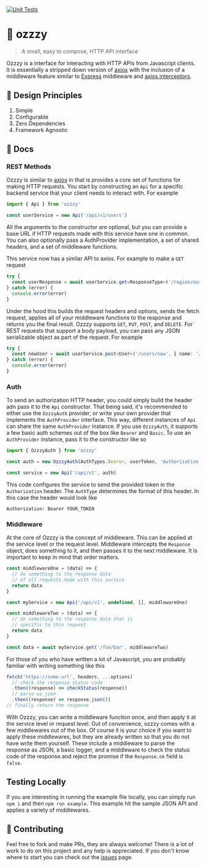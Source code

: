 [![Unit Tests](https://github.com/duncangrubbs/ozzy/actions/workflows/main.yml/badge.svg?branch=main)](https://github.com/duncangrubbs/ozzy/actions/workflows/main.yml)

# 🦘 ozzzy

> A small, easy to compose, HTTP API interface

Ozzzy is a interface for interacting with HTTP APIs from Javascript clients. It is essentially a stripped down version of [axios](https://axios-http.com) with the inclusion of a middleware feature similar to [Express](https://expressjs.com/) middleware and [axios interceptors](https://axios-http.com/docs/interceptors).

## 🤝 Design Principles

1. Simple
2. Configurable
3. Zero Dependencies
4. Framework Agnostic

## 🔨 Docs

### REST Methods

Ozzzy is similar to [axios](https://axios-http.com/docs/intro) in that is provides a core set of functions for making HTTP requests. You start by constructing an `Api` for a specific backend service that your client needs to interact with. For example

```typescript
import { Api } from 'ozzzy'

const userService = new Api('/api/v1/users')
```

All the arguments to the constructor are optional, but you can provide a base URL if HTTP requests made with this service have one in common. You can also optionally pass a AuthProvider implementation, a set of shared headers, and a set of middleware functions.

This service now has a similar API to axios. For example to make a `GET` request

```typescript
try {
  const userResponse = await userService.get<ResponseType>('/region/europe')
} catch (error) {
  console.error(error)
}
```

Under the hood this builds the request headers and options, sends the fetch request, applies all of your middleware functions to the response and returns you the final result. Ozzzy supports `GET`, `PUT`, `POST`, and `DELETE`. For REST requests that support a body payload, you can pass any JSON serializable object as part of the request. For example

```typescript
try {
  const newUser = await userService.post<User>('/users/new', { name: 'Jane' })
} catch (error) {
  console.error(error)
}
```

### Auth

To send an authorization HTTP header, you could simply build the header adn pass it to the `Api` constructor. That being said, it's recommended to either use the `OzzzyAuth` provider, or write your own provider that implements the `AuthProvider` interface. This way, different instances of `Api` can share the same `AuthProvider` instance. If you use `OzzzyAuth`, it supports a few basic auth schemes out of the box like `Bearer` and `Basic`. To use an `AuthProvider` instance, pass it to the constructor like so

```typescript
import { OzzzyAuth } from 'ozzzy'

const auth = new OzzzyAuth(AuthTypes.Bearer, userToken, 'Authorization')

const service = new Api('/api/v1', auth)
```

This code configures the service to send the provided token in the `Authorization` header. The `AuthType` determines the format of this header. In this case the header would look like

```
Authorization: Bearer YOUR_TOKEN
```

### Middleware

At the core of Ozzzy is the concept of middleware. This can be applied at the service level or the request level. Middleware intercepts the `Response` object, does something to it, and then passes it to the next middleware. It is important to keep in mind that order matters.

```typescript
const middlewareOne = (data) => {
  // do something to the response data
  // of all requests made with this service
  return data
}

const myService = new Api('/api/v1', undefined, [], middlewareOne)

const middlewareTwo = (data) => {
  // do something to the response data that is
  // specific to this request
  return data
}

const data = await myService.get('/foo/bar', middlewareTwo)
```

For those of you who have written a lot of Javascript, you are probably familiar with writing something like this

```javascript
fetch('https://some-url', headers, ...options)
  // check the response status code
  .then((response) => checkStatus(response))
  // parse as json
  .then((response) => response.json())
// finally return the response
```

With Ozzzy, you can write a middleware function once, and then apply it at the service level or request level. Out of convenience, ozzzy comes with a few middlewares out of the box. Of course it is your choice if you want to apply these middlewares, but they are already written so that you do not have write them yourself. These include a middleware to parse the response as JSON, a basic logger, and a middleware to check the status code of the response and reject the promise if the `Response.ok` field is `false`.

## Testing Locally

If you are interesting in running the example file locally, you can simply run `npm i` and then `npm run example`. This example hit the sample JSON API and applies a variety of middlewares.

## 🙌 Contributing

Feel free to fork and make PRs, they are always welcome! There is a lot of work to do on this project and any help is appreciated. If you don't know where to start you can check out the [issues](https://github.com/duncangrubbs/ozzy/issues) page.
